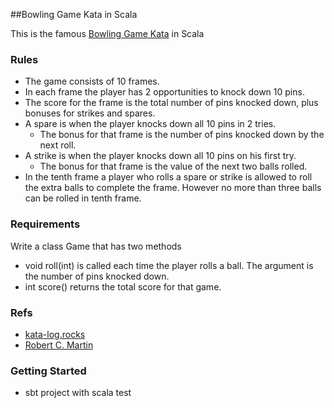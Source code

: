 ##Bowling Game Kata in Scala

This is the famous [Bowling Game Kata](http://kata-log.rocks/bowling-game-kata) in Scala


### Rules

- The game consists of 10 frames.  
- In each frame the player has 2 opportunities to knock down 10 pins.  
- The score for the frame is the total number of pins knocked down, plus bonuses for strikes and spares.
- A spare is when the player knocks down all 10 pins in 2 tries.  
    - The bonus for that frame is the number of pins knocked down by the next roll.
- A strike is when the player knocks down all 10 pins on his first try.
    - The bonus for that frame is the value of the next two balls rolled.  
- In the tenth frame a player who rolls a spare or strike is allowed to roll the extra
  balls to complete the frame.  However no more than three balls can be rolled in
  tenth frame.
  

### Requirements
Write a class Game that has two methods

- void roll(int) is called each time the player rolls a ball. The argument is the number of pins knocked down.
- int score() returns the total score for that game.

### Refs
- [kata-log.rocks](http://kata-log.rocks/bowling-game-kata)
- [Robert C. Martin](butunclebob.com/files/downloads/Bowling%20Game%20Kata.ppt)

### Getting Started
- sbt project with scala test


